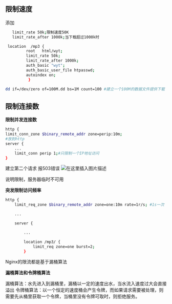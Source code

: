 ## 限制速度
添加  

```bash
   limit_rate 50k;限制速度50K
   limit_rate_after 1000k;当下载超过1000k时
```

```bash
 location  /mp3 {
         root   html/wyt;
         limit_rate 50k;
         limit_rate_after 1000k;
         auth_basic "wyt";
         auth_basic_user_file htpasswd;
         autoindex on;
          }
```

```bash
dd if=/dev/zero of=100M.dd bs=1M count=100 #建立一个100M的数据文件提供下载
```



## 限制连接数
**限制并发连接数**
```bash
http {
limit_conn_zone $binary_remote_addr zone=perip:10m; 
#放到http
server {
    ...
    limit_conn perip 1;#只限制一个IP地址访问
}
```
建立第二个请求
报503错误
![在这里插入图片描述](https://img-blog.csdnimg.cn/c67336a7a449441ab795350c87186b2d.png?x-oss-process=image/watermark,type_d3F5LXplbmhlaQ,shadow_50,text_Q1NETiBAeXV0YW9fNTE3,size_20,color_FFFFFF,t_70,g_se,x_16)

说明限制，服务器临时不可用

**突发限制访问频率** 

```bash
http {
    limit_req_zone $binary_remote_addr zone=one:10m rate=1r/s; #1s一次

    ...

    server {

        ...

        location /mp3/ {
            limit_req zone=one burst=2;
        }
```
Nginx的限流都是基于漏桶算法

**漏桶算法和令牌桶算法**

漏桶算法：水先进入到漏桶里，漏桶以一定的速度出水，当水流入速度过大会直接溢出
令牌桶算法：以一个恒定的速度桶会产生令牌，而如果请求需要被处理，则需要先从桶里获取一个令牌，当桶里没有令牌可取时，则拒绝服务。
